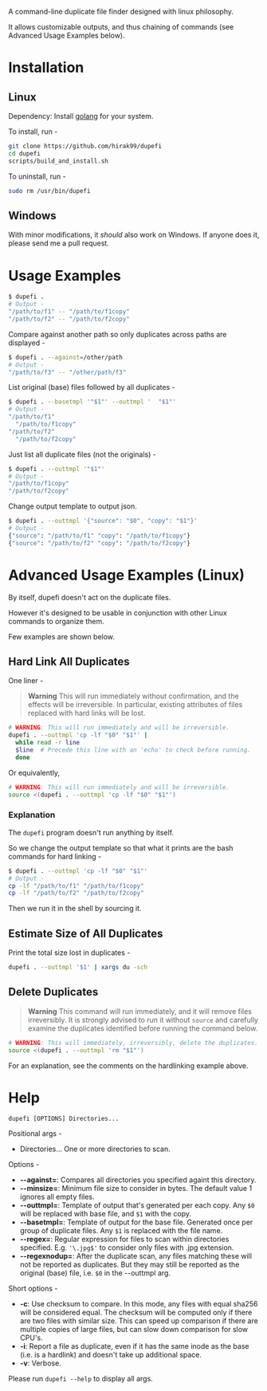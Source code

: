 A command-line duplicate file finder designed with linux philosophy.

It allows customizable outputs, and thus chaining of commands (see Advanced
Usage Examples below).

# Installation

## Linux

Dependency: Install [golang](https://go.dev/doc/install) for your system.

To install, run -

```bash
git clone https://github.com/hirak99/dupefi
cd dupefi
scripts/build_and_install.sh
```

To uninstall, run -
```bash
sudo rm /usr/bin/dupefi
````

## Windows
With minor modifications, it *should* also work on Windows. If anyone does it,
please send me a pull request.

# Usage Examples
```bash
$ dupefi .
# Output -
"/path/to/f1" -- "/path/to/f1copy"
"/path/to/f2" -- "/path/to/f2copy"
```

Compare against another path so only duplicates across paths are displayed -

```bash
$ dupefi . --against=/other/path
# Output -
"/path/to/f3" -- "/other/path/f3"
```

List original (base) files followed by all duplicates -
```bash
$ dupefi . --basetmpl '"$1"' --outtmpl '  "$1"'
# Output -
"/path/to/f1"
  "/path/to/f1copy"
"/path/to/f2"
  "/path/to/f2copy"
```

Just list all duplicate files (not the originals) -
```bash
$ dupefi . --outtmpl '"$1"'
# Output -
"/path/to/f1copy"
"/path/to/f2copy"
```

Change output template to output json.
```bash
$ dupefi . --outtmpl '{"source": "$0", "copy": "$1"}'
# Output -
{"source": "/path/to/f1" "copy": "/path/to/f1copy"}
{"source": "/path/to/f2" "copy": "/path/to/f2copy"}
```

# Advanced Usage Examples (Linux)
By itself, dupefi doesn't act on the duplicate files.

However it's designed to be usable in conjunction with other Linux commands to organize them.

Few examples are shown below.

## Hard Link All Duplicates

One liner -
> **Warning** This will run immediately without confirmation, and the effects
> will be irreversible. In particular, existing attributes of files replaced
> with hard links will be lost.

```bash
# WARNING: This will run immediately and will be irreversible.
dupefi . --outtmpl 'cp -lf "$0" "$1"' |
  while read -r line
  $line  # Precede this line with an 'echo' to check before running.
  done
```
Or equivalently,
```bash
# WARNING: This will run immediately and will be irreversible.
source <(dupefi . --outtmpl 'cp -lf "$0" "$1"')
```

### Explanation
The `dupefi` program doesn't run anything by itself.

So we change the output template so that what it prints are the bash commands
for hard linking -

```bash
$ dupefi . --outtmpl 'cp -lf "$0" "$1"'
# Output -
cp -lf "/path/to/f1" "/path/to/f1copy"
cp -lf "/path/to/f2" "/path/to/f2copy"
```

Then we run it in the shell by sourcing it.

## Estimate Size of All Duplicates

Print the total size lost in duplicates -

```bash
dupefi . --outtmpl '$1' | xargs du -sch
```

## Delete Duplicates

> **Warning**
> This command will run immediately, and it will remove files irreversibly.
> It is strongly advised to run it without `source` and carefully examine the duplicates identified before running the command below.

```bash
# WARNING: This will immediately, irreversibly, delete the duplicates.
source <(dupefi . --outtmpl 'rm "$1"')
```

For an explanation, see the comments on the hardlinking example above.

# Help

`dupefi [OPTIONS] Directories...`

Positional args -
* Directories... One or more directories to scan.

Options -

* **--against=**: Compares all directories you specified againt this directory.
* **--minsize=**: Minimum file size to consider in bytes. The default value 1
  ignores all empty files.
* **--outtmpl=**: Template of output that's generated per each copy. Any `$0`
  will be replaced with base file, and `$1` with the copy.
* **--basetmpl=**: Template of output for the base file. Generated once per group
  of duplicate files. Any `$1` is replaced with the file name.
* **--regex=**: Regular expression for files to scan within directories
  specified. E.g. `'\.jpg$'` to consider only files with .jpg extension.
* **--regexnodup=**: After the duplicate scan, any files matching these will not
  be reported as duplicates. But they may still be reported as the original
  (base) file, i.e. `$0` in the --outtmpl arg.

Short options -
* **-c**: Use checksum to compare. In this mode, any files with equal sha256
  will be considered equal. The checksum will be computed only if there are two
  files with similar size. This can speed up comparison if there are multiple
  copies of large files, but can slow down comparison for slow CPU's.
* **-i**: Report a file as duplicate, even if it has the same inode as the base
  (i.e. is a hardlink) and doesn't take up additional space.
* **-v**: Verbose.

Please run `dupefi --help` to display all args.
